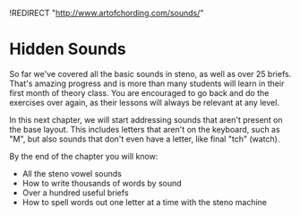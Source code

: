 !REDIRECT "http://www.artofchording.com/sounds/"

# Hidden Sounds

So far we've covered all the basic sounds in steno, as well as over 25 briefs. That's amazing progress and is more than many students will learn in their first month of theory class. You are encouraged to go back and do the exercises over again, as their lessons will always be relevant at any level.

In this next chapter, we will start addressing sounds that aren't present on the base layout. This includes letters that aren't on the keyboard, such as "M", but also sounds that don't even have a letter, like final "tch" \(watch\).

By the end of the chapter you will know:

* All the steno vowel sounds
* How to write thousands of words by sound
* Over a hundred useful briefs
* How to spell words out one letter at a time with the steno machine

